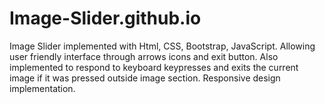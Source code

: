 # Image-Slider.github.io
Image Slider implemented with Html, CSS, Bootstrap, JavaScript. Allowing user friendly interface through arrows icons and exit button. Also implemented to respond to keyboard keypresses and exits the current image if it was pressed outside image section. Responsive design implementation.

